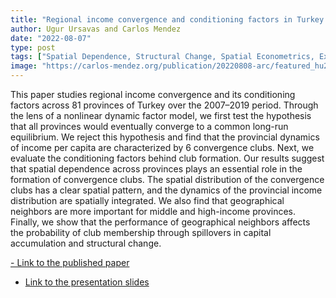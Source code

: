 ```yaml
---
title: "Regional income convergence and conditioning factors in Turkey: Revisiting the role of spatial dependence and neighbor effects"
author: Ugur Ursavas and Carlos Mendez
date: "2022-08-07"
type: post
tags: ["Spatial Dependence, Structural Change, Spatial Econometrics, Exploratory Spatial Data Analysis, Club Convergence, Turkey"]
image: "https://carlos-mendez.org/publication/20220808-arc/featured_hu28ee51ba9463c2810c551d491646b963_143566_720x0_resize_q75_lanczos.jpg "
---
```



This paper studies regional income convergence and its conditioning factors across 81 provinces of Turkey over the 2007–2019 period. Through the lens of a nonlinear dynamic factor model, we first test the hypothesis that all provinces would eventually converge to a common long-run equilibrium. We reject this hypothesis and find that the provincial dynamics of income per capita are characterized by 6 convergence clubs. Next, we evaluate the conditioning factors behind club formation. Our results suggest that spatial dependence across provinces plays an essential role in the formation of convergence clubs. The spatial distribution of the convergence clubs has a clear spatial pattern, and the dynamics of the provincial income distribution are spatially integrated. We also find that geographical neighbors are more important for middle and high-income provinces. Finally, we show that the performance of geographical neighbors affects the probability of club membership through spillovers in capital accumulation and structural change.



[- Link to the published paper](https://link.springer.com/article/10.1007/s00168-022-01168-0)

- [Link to the presentation slides](https://www.canva.com/design/DAFJAn-t4NU/EFldux653z2u7rfUHLFY7w/view?utm_content=DAFJAn-t4NU&utm_campaign=designshare&utm_medium=link&utm_source=publishsharelink)








